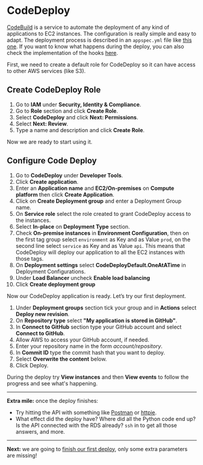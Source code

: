 # CodeDeploy

[CodeBuild](http://docs.aws.amazon.com/codedeploy/latest/userguide/welcome.html) is a service to automate the deployment of any kind of applications to EC2 instances. The configuration is really simple and easy to adapt. The deployment process is described in an `appspec.yml` file like [this one](/appspec.yml). If you want to know what happens during the deploy, you can also check the implementation of the hooks [here](/infrastructure/aws/codedeploy).

First, we need to create a default role for CodeDeploy so it can have access to other AWS services (like S3).

## Create CodeDeploy Role
1. Go to **IAM** under **Security, Identity & Compliance**.
2. Go to **Role** section and click **Create Role**.
3. Select **CodeDeploy** and click **Next: Permissions**.
4. Select **Next: Review**.
5. Type a name and description and click **Create Role**.

Now we are ready to start using it.

##  Configure Code Deploy
1. Go to **CodeDeploy** under **Developer Tools**.
2. Click **Create application**.
3. Enter an **Application name** and **EC2/On-premises** on **Compute platform** then click **Create Application**.
4. Click on **Create Deployment group** and enter a Deployment Group name.
5. On **Service role** select the role created to grant CodeDeploy access to the instances.
6. Select **In-place** on **Deployment Type** section.
7. Check **On-premise instances** in **Environment Configuration**, then on the first tag group select `environment` as Key and as Value `prod`, on the second line select `service` as Key and as Value `api`. This means that CodeDeploy will deploy our application to all the EC2 instances with those tags.
8. On **Deployment settings** select **CodeDeployDefault.OneAtATime** in Deployment Configurations.
9. Under **Load Balancer** uncheck **Enable load balancing**
10. Click **Create deployment group**

Now our CodeDeploy application is ready. Let’s try our first deployment.

1. Under **Deployment groups** section tick your group and in **Actions** select **Deploy new revision**.
2. On **Repository type** select **"My application is stored in GitHub"**.
3. In **Connect to GitHub** section type your GitHub account and select **Connect to GitHub**.
4. Allow AWS to access your GitHub account, if needed.
5. Enter your repository name in the form _account/repository_.
6. In **Commit ID** type the commit hash that you want to deploy.
7. Select **Overwrite the content** below.
8. Click Deploy.

During the deploy try **View instances** and then **View events** to follow the progress and see what's happening.

---
**Extra mile:** once the deploy finishes:

- Try hitting the API with something like [Postman](https://www.getpostman.com/) or [httpie](https://httpie.org/).
- What effect did the deploy have? Where did all the Python code end up? Is the API connected with the RDS already? `ssh` in to get all those answers, and more.

---
**Next:** we are going to [finish our first deploy](/workshop/s3-web-ec2-api-rds/05-finishing-up.md), only some extra parameters are missing!
